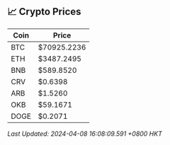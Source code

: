 ## 📈 Crypto Prices

| Coin | Price |
| ---- | ----- |
| BTC | $70925.2236 |
| ETH | $3487.2495 |
| BNB | $589.8520 |
| CRV | $0.6398 |
| ARB | $1.5260 |
| OKB | $59.1671 |
| DOGE | $0.2071 |

_Last Updated: 2024-04-08 16:08:09.591 +0800 HKT_